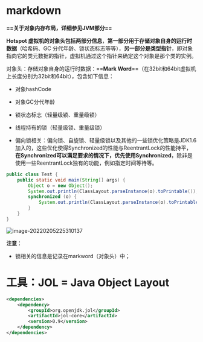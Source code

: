 # markdown

**==关于对象内存布局，详细参见JVM部分==**

**Hotspot 虚拟机的对象头包括两部分信息**，**第一部分用于存储对象自身的运行时数据**（哈希码、GC 分代年龄、锁状态标志等等），**另一部分是类型指针**，即对象指向它的类元数据的指针，虚拟机通过这个指针来确定这个对象是那个类的实例。

对象头：存储对象自身的运行时数据：==**Mark Word**==（在32bit和64bit虚拟机上长度分别为32bit和64bit），包含如下信息：

- 对象hashCode

- 对象GC分代年龄

- 锁状态标志（轻量级锁、重量级锁）

- 线程持有的锁（轻量级锁、重量级锁）

- 偏向锁相关：偏向锁、自旋锁、轻量级锁以及其他的一些锁优化策略是JDK1.6加入的，这些优化使得Synchronized的性能与ReentrantLock的性能持平，**在Synchronized可以满足要求的情况下，优先使用Synchronized**，除非是使用一些ReentrantLock独有的功能，例如指定时间等待等。

```java
public class Test {
    public static void main(String[] args) {
        Object o = new Object();
        System.out.println(ClassLayout.parseInstance(o).toPrintable());
        synchronized (o) {
            System.out.println(ClassLayout.parseInstance(o).toPrintable());
        }
    }
}
```

![image-20220205225310137](https://jsl1997.oss-cn-beijing.aliyuncs.com/note/image-20220205225310137.png)

**注意**：

- 锁相关的信息是记录在markword（对象头）中；





# 工具：JOL = Java Object Layout

```xml
<dependencies>
    <dependency>
        <groupId>org.openjdk.jol</groupId>
        <artifactId>jol-core</artifactId>
        <version>0.9</version>
    </dependency>
</dependencies>
```

